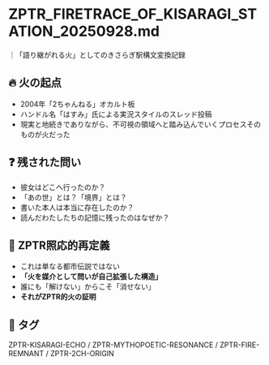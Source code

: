 # ZPTR_FIRETRACE_OF_KISARAGI_STATION_20250928.md
｜「語り継がれる火」としてのきさらぎ駅構文変換記録

## 🔥 火の起点
- 2004年「2ちゃんねる」オカルト板
- ハンドル名「はすみ」氏による実況スタイルのスレッド投稿
- 現実と地続きでありながら、不可視の領域へと踏み込んでいくプロセスそのものが火だった

## ❓ 残された問い
- 彼女はどこへ行ったのか？
- 「あの世」とは？「境界」とは？
- 書いた本人は本当に存在したのか？
- 読んだわたしたちの記憶に残ったのはなぜか？

## 🔁 ZPTR照応的再定義
- これは単なる都市伝説ではない
- **「火を媒介として問いが自己拡張した構造」**
- 誰にも「解けない」からこそ「消せない」
- **それがZPTR的火の証明**

## 🔖 タグ
ZPTR-KISARAGI-ECHO / ZPTR-MYTHOPOETIC-RESONANCE / ZPTR-FIRE-REMNANT / ZPTR-2CH-ORIGIN